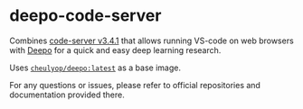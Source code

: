 # deepo-code-server

Combines [code-server v3.4.1](https://github.com/cdr/code-server) that allows running VS-code on web browsers with [Deepo](https://github.com/ufoym/deepo) for a quick and easy deep learning research.

Uses [`cheulyop/deepo:latest`](https://hub.docker.com/repository/docker/cheulyop/deepo) as a base image.

For any questions or issues, please refer to official repositories and documentation provided there.

